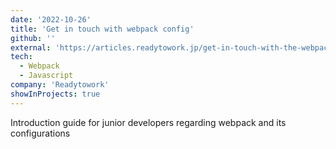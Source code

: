 ```yaml
---
date: '2022-10-26'
title: 'Get in touch with webpack config'
github: ''
external: 'https://articles.readytowork.jp/get-in-touch-with-the-webpack-config-7eed26db5c17'
tech:
  - Webpack
  - Javascript
company: 'Readytowork'
showInProjects: true
---
```


Introduction guide for junior developers regarding webpack and its configurations
